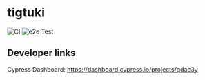 # tigtuki

![CI](https://github.com/theMattCode/tigtuki/workflows/CI/badge.svg) ![e2e Test](https://github.com/theMattCode/tigtuki/workflows/e2e%20Test/badge.svg)

## Developer links

Cypress Dashboard: https://dashboard.cypress.io/projects/qdac3y

